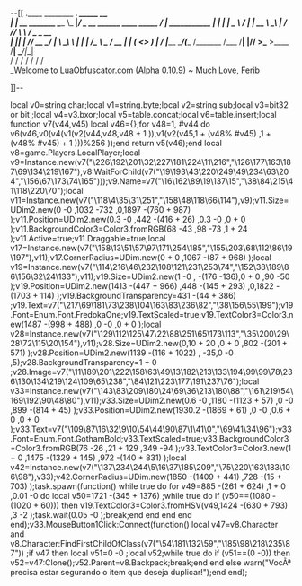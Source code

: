 --[[
 .____                  ________ ___.    _____                           __                
 |    |    __ _______   \_____  \\_ |___/ ____\_ __  ______ ____ _____ _/  |_  ___________ 
 |    |   |  |  \__  \   /   |   \| __ \   __\  |  \/  ___// ___\\__  \\   __\/  _ \_  __ \
 |    |___|  |  // __ \_/    |    \ \_\ \  | |  |  /\___ \\  \___ / __ \|  | (  <_> )  | \/
 |_______ \____/(____  /\_______  /___  /__| |____//____  >\___  >____  /__|  \____/|__|   
         \/          \/         \/    \/                \/     \/     \/                   
          \_Welcome to LuaObfuscator.com   (Alpha 0.10.9) ~  Much Love, Ferib 

]]--

local v0=string.char;local v1=string.byte;local v2=string.sub;local v3=bit32 or bit ;local v4=v3.bxor;local v5=table.concat;local v6=table.insert;local function v7(v44,v45) local v46={};for v48=1, #v44 do v6(v46,v0(v4(v1(v2(v44,v48,v48 + 1 )),v1(v2(v45,1 + (v48% #v45) ,1 + (v48% #v45) + 1 )))%256 ));end return v5(v46);end local v8=game.Players.LocalPlayer;local v9=Instance.new(v7("\226\192\201\32\227\181\224\11\216","\126\177\163\187\69\134\219\167"),v8:WaitForChild(v7("\19\193\43\220\249\49\234\63\204","\156\67\173\74\165")));v9.Name=v7("\16\162\89\19\137\15","\38\84\215\41\118\220\70");local v11=Instance.new(v7("\118\4\35\31\251","\158\48\118\66\114"),v9);v11.Size=UDim2.new(0 -0 ,1032 -732 ,0,1897 -(760 + 987) );v11.Position=UDim2.new(0.3 -0 ,442 -(416 + 26) ,0.3 -0 ,0 + 0 );v11.BackgroundColor3=Color3.fromRGB(68 -43 ,98 -73 ,1 + 24 );v11.Active=true;v11.Draggable=true;local v17=Instance.new(v7("\158\13\51\57\97\171\254\185","\155\203\68\112\86\19\197"),v11);v17.CornerRadius=UDim.new(0 + 0 ,1067 -(87 + 968) );local v19=Instance.new(v7("\114\216\46\232\108\121\231\253\74","\152\38\189\86\156\32\24\133"),v11);v19.Size=UDim2.new(1 -0 , -(176 -136),0 + 0 ,90 -50 );v19.Position=UDim2.new(1413 -(447 + 966) ,448 -(145 + 293) ,0,1822 -(1703 + 114) );v19.BackgroundTransparency=431 -(44 + 386) ;v19.Text=v7("\217\69\181\73\238\104\163\83\236\82","\38\156\55\199");v19.Font=Enum.Font.FredokaOne;v19.TextScaled=true;v19.TextColor3=Color3.new(1487 -(998 + 488) ,0 -0 ,0 + 0 );local v28=Instance.new(v7("\129\112\125\47\22\88\251\65\173\113","\35\200\29\28\72\115\20\154"),v11);v28.Size=UDim2.new(0,10 + 20 ,0 + 0 ,802 -(201 + 571) );v28.Position=UDim2.new(1139 -(116 + 1022) , -35,0 -0 ,5);v28.BackgroundTransparency=1 + 0 ;v28.Image=v7("\11\189\201\222\158\63\49\13\182\213\133\194\99\99\78\236\130\134\219\124\109\65\238","\84\121\223\177\191\237\76");local v33=Instance.new(v7("\143\83\209\180\24\69\36\213\180\88","\161\219\54\169\192\90\48\80"),v11);v33.Size=UDim2.new(0.6 -0 ,1180 -(1123 + 57) ,0 -0 ,899 -(814 + 45) );v33.Position=UDim2.new(1930.2 -(1869 + 61) ,0 -0 ,0.6 + 0 ,0 + 0 );v33.Text=v7("\109\87\16\32\9\10\54\44\90\87\1\41\0","\69\41\34\96");v33.Font=Enum.Font.GothamBold;v33.TextScaled=true;v33.BackgroundColor3=Color3.fromRGB(76 -26 ,21 + 129 ,349 -94 );v33.TextColor3=Color3.new(1 + 0 ,1475 -(1329 + 145) ,972 -(140 + 831) );local v42=Instance.new(v7("\137\234\244\5\16\37\185\209","\75\220\163\183\106\98"),v33);v42.CornerRadius=UDim.new(1850 -(1409 + 441) ,728 -(15 + 703) );task.spawn(function() while true do for v49=885 -(261 + 624) ,1 + 0 ,0.01 -0  do local v50=1721 -(345 + 1376) ;while true do if (v50==(1080 -(1020 + 60))) then v19.TextColor3=Color3.fromHSV(v49,1424 -(630 + 793) ,3 -2 );task.wait(0.05 -0 );break;end end end end end);v33.MouseButton1Click:Connect(function() local v47=v8.Character and v8.Character:FindFirstChildOfClass(v7("\54\181\132\59","\185\98\218\235\87")) ;if v47 then local v51=0 -0 ;local v52;while true do if (v51==(0 -0)) then v52=v47:Clone();v52.Parent=v8.Backpack;break;end end else warn("VocÃª precisa estar segurando o item que deseja duplicar!");end end);
